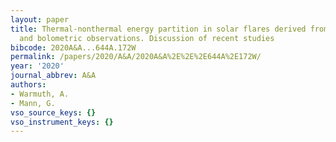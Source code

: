 ```yaml
---
layout: paper
title: Thermal-nonthermal energy partition in solar flares derived from X-ray, EUV,
  and bolometric observations. Discussion of recent studies
bibcode: 2020A&A...644A.172W
permalink: /papers/2020/A&A/2020A&A%2E%2E%2E644A%2E172W/
year: '2020'
journal_abbrev: A&A
authors:
- Warmuth, A.
- Mann, G.
vso_source_keys: {}
vso_instrument_keys: {}
---
```

